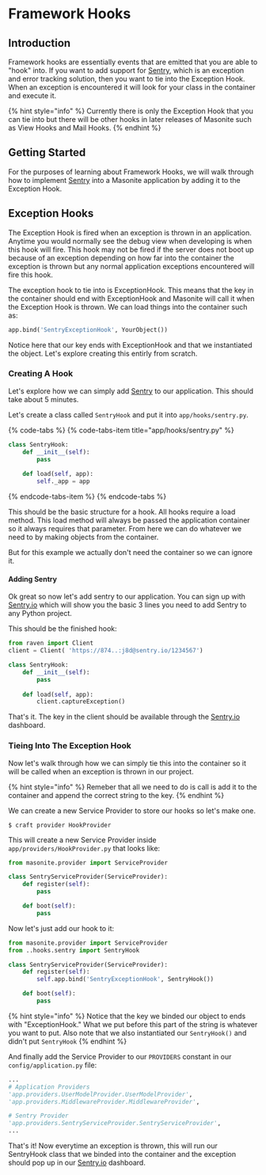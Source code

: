 # Framework Hooks

## Introduction

Framework hooks are essentially events that are emitted that you are able to "hook" into. If you want to add support for [Sentry](http://sentry.io), which is an exception and error tracking solution, then you want to tie into the Exception Hook. When an exception is encountered it will look for your class in the container and execute it.

{% hint style="info" %}
Currently there is only the Exception Hook that you can tie into but there will be other hooks in later releases of Masonite such as View Hooks and Mail Hooks.
{% endhint %}

## Getting Started

For the purposes of learning about Framework Hooks, we will walk through how to implement [Sentry](http://sentry.io) into a Masonite application by adding it to the Exception Hook.

## Exception Hooks

The Exception Hook is fired when an exception is thrown in an application. Anytime you would normally see the debug view when developing is when this hook will fire. This hook may not be fired if the server does not boot up because of an exception depending on how far into the container the exception is thrown but any normal application exceptions encountered will fire this hook.

The exception hook to tie into is ExceptionHook. This means that the key in the container should end with ExceptionHook and Masonite will call it when the Exception Hook is thrown. We can load things into the container such as:

```python
app.bind('SentryExceptionHook', YourObject())
```

Notice here that our key ends with ExceptionHook and that we instantiated the object. Let's explore creating this entirly from scratch.

### Creating A Hook

Let's explore how we can simply add [Sentry](http://sentry.io) to our application. This should take about 5 minutes.

Let's create a class called `SentryHook` and put it into `app/hooks/sentry.py`.

{% code-tabs %}
{% code-tabs-item title="app/hooks/sentry.py" %}
```python
class SentryHook:
    def __init__(self):
        pass
    
    def load(self, app):
        self._app = app
```
{% endcode-tabs-item %}
{% endcode-tabs %}

This should be the basic structure for a hook. All hooks require a load method. This load method will always be passed the application container so it always requires that parameter. From here we can do whatever we need to by making objects from the container.

But for this example we actually don't need the container so we can ignore it.

#### Adding Sentry

Ok great so now let's add sentry to our application. You can sign up with [Sentry.io](http://sentry.io) which will show you the basic 3 lines you need to add Sentry to any Python project. 

This should be the finished hook:

```python
from raven import Client
client = Client( 'https://874..:j8d@sentry.io/1234567')

class SentryHook:
    def __init__(self):
        pass
    
    def load(self, app):
        client.captureException()
```

That's it. The key in the client should be available through the [Sentry.io](http://sentry.io) dashboard.

### Tieing Into The Exception Hook

Now let's walk through how we can simply tie this into the container so it will be called when an exception is thrown in our project.

{% hint style="info" %}
Remeber that all we need to do is call is add it to the container and append the correct string to the key.
{% endhint %}

We can create a new Service Provider to store our hooks so let's make one.

```text
$ craft provider HookProvider
```

This will create a new Service Provider inside `app/providers/HookProvider.py` that looks like:

```python
from masonite.provider import ServiceProvider

class SentryServiceProvider(ServiceProvider):
    def register(self): 
        pass

    def boot(self): 
        pass
```

Now let's just add our hook to it:

```python
from masonite.provider import ServiceProvider
from ..hooks.sentry import SentryHook

class SentryServiceProvider(ServiceProvider):
    def register(self): 
        self.app.bind('SentryExceptionHook', SentryHook())

    def boot(self): 
        pass
```

{% hint style="info" %}
Notice that the key we binded our object to ends with "ExceptionHook." What we put before this part of the string is whatever you want to put. Also note that we also instantiated our `SentryHook()` and didn't put `SentryHook`
{% endhint %}

And finally add the Service Provider to our `PROVIDERS` constant in our `config/application.py` file:

```python
...
# Application Providers 
'app.providers.UserModelProvider.UserModelProvider',
'app.providers.MiddlewareProvider.MiddlewareProvider',

# Sentry Provider
'app.providers.SentryServiceProvider.SentryServiceProvider',
...
```

That's it! Now everytime an exception is thrown, this will run our SentryHook class that we binded into the container and the exception should pop up in our [Sentry.io](http://sentry.io) dashboard.





